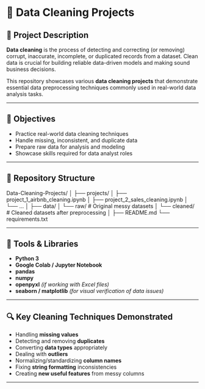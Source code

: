 # 🧹 Data Cleaning Projects

## 📌 Project Description

**Data cleaning** is the process of detecting and correcting (or removing) corrupt, inaccurate, incomplete, or duplicated records from a dataset. Clean data is crucial for building reliable data-driven models and making sound business decisions.

This repository showcases various **data cleaning projects** that demonstrate essential data preprocessing techniques commonly used in real-world data analysis tasks.

---

## 🎯 Objectives

- Practice real-world data cleaning techniques
- Handle missing, inconsistent, and duplicate data
- Prepare raw data for analysis and modeling
- Showcase skills required for data analyst roles

---

## 📂 Repository Structure

Data-Cleaning-Projects/
│
├── projects/
│ ├── project_1_airbnb_cleaning.ipynb
│ ├── project_2_sales_cleaning.ipynb
│ └── ...
│
├── data/
│ └── raw/ # Original messy datasets
│ └── cleaned/ # Cleaned datasets after preprocessing
│
├── README.md
└── requirements.txt

---

## 🧰 Tools & Libraries

- **Python 3**
- **Google Colab / Jupyter Notebook**
- **pandas**
- **numpy**
- **openpyxl** *(if working with Excel files)*
- **seaborn / matplotlib** *(for visual verification of data issues)*

---

## 🔍 Key Cleaning Techniques Demonstrated

- Handling **missing values**
- Detecting and removing **duplicates**
- Converting **data types** appropriately
- Dealing with **outliers**
- Normalizing/standardizing **column names**
- Fixing **string formatting** inconsistencies
- Creating **new useful features** from messy columns

---


